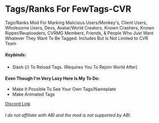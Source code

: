 # Tags/Ranks For FewTags-CVR
Tags/Ranks Mod For Marking Malicious Users/Monkey's, Client Users, Wholesome Users, Devs, Avatar/World Creators, Known Crashers, Known Ripper/Reuploaders, CVRMG Members, Friends, & People Who Just Want Whatever They Want To Be Tagged. Includes But Is Not Limited to CVR Team
##### Keybinds:
- Slash (/) To Reload Tags. (Requires You To Rejoin World After)

#### Even Though I'm Very Lazy Here Is My To Do:
- Make It Possible To See Your Own Tags/Nameplate
- Make Animated Tags

[Discord Link](https://discord.gg/EN4RrZR)
###### I do not affiliate with ABI and the mod is not supported by ABI.
